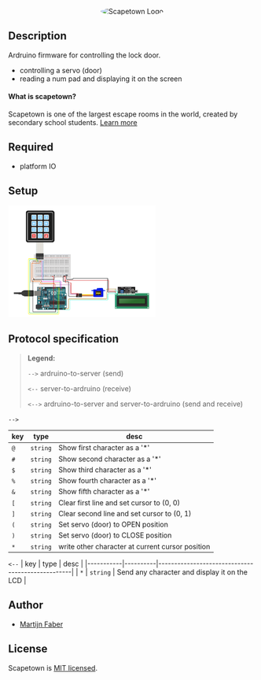 <p align="center">
  <img src="https://avatars.githubusercontent.com/u/85075638" width="280" alt="Scapetown Logo" style="border-radius:50%" />
</p>

## Description
Ardruino firmware for controlling the lock door.

- controlling a servo (door)
- reading a num pad and displaying it on the screen 

#### What is scapetown?
Scapetown is one of the largest escape rooms in the world, created by secondary school students. [Learn more](https://jegaathetmaken.nl/scapetown/)

## Required

- platform IO

## Setup
<img src="https://raw.githubusercontent.com/Scapetown/keypad/main/schema.png" width="300" alt="schema" />

## Protocol specification

> **Legend:**
>
> `-->` ardruino-to-server (send)
>
> `<--` server-to-ardruino (receive)
> 
> `<-->` ardruino-to-server and server-to-ardruino (send and receive)

`-->`

| key       | type     | desc                                             |
|-----------|----------|--------------------------------------------------|
| `@`       | `string` | Show first character as a '*'                    |
| `#`       | `string` | Show second character as a '*'                   |
| `$`       | `string` | Show third character as a '*'                    |
| `%`       | `string` | Show fourth character as a '*'                   |
| `&`       | `string` | Show fifth character as a '*'                    |
| `[`       | `string` | Clear first line and set cursor to (0, 0)        |
| `]`       | `string` | Clear second line and set cursor to (0, 1)       |
| `(`       | `string` | Set servo (door) to OPEN position                |
| `)`       | `string` | Set servo (door) to CLOSE position               |
| `*`       | `string` | write other character at current cursor position |

`<--`
| key       | type     | desc                                             |
|-----------|----------|--------------------------------------------------|
| `*`       | `string` | Send any character and display it on the LCD     |


## Author
- [Martijn Faber](https://github.com/Martijn-Faber)

## License

Scapetown is [MIT licensed](LICENSE).